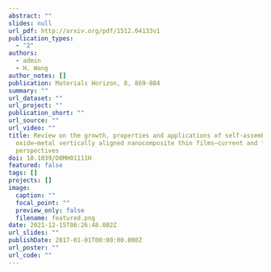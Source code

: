 ```yaml
---
abstract: ""
slides: null
url_pdf: http://arxiv.org/pdf/1512.04133v1
publication_types:
  - "2"
authors:
  - admin
  - H. Wang
author_notes: []
publication: Materials Horizon, 8, 869-884
summary: ""
url_dataset: ""
url_project: ""
publication_short: ""
url_source: ""
url_video: ""
title: Review on the growth, properties and applications of self-assembled
  oxide–metal vertically aligned nanocomposite thin films—current and future
  perspectives
doi: 10.1039/D0MH01111H
featured: false
tags: []
projects: []
image:
  caption: ""
  focal_point: ""
  preview_only: false
  filename: featured.png
date: 2021-12-15T06:26:48.002Z
url_slides: ""
publishDate: 2017-01-01T00:00:00.000Z
url_poster: ""
url_code: ""
---
```

